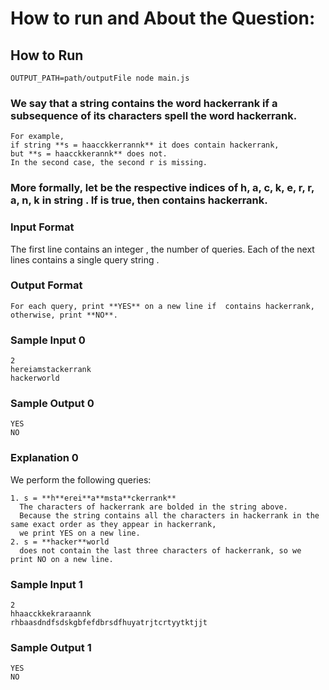 # How to run and About the Question:

## How to Run
```
OUTPUT_PATH=path/outputFile node main.js
```

### We say that a string contains the word **hackerrank** if a subsequence of its characters spell the word **hackerrank**.
```
For example,
if string **s = haacckkerrannk** it does contain hackerrank,
but **s = haacckkerannk** does not.
In the second case, the second r is missing.
```

### More formally, let  be the respective indices of **h, a, c, k, e, r, r, a, n, k** in string . If  is true, then  contains hackerrank.

### Input Format

The first line contains an integer , the number of queries. 
Each of the next  lines contains a single query string .


### Output Format
```
For each query, print **YES** on a new line if  contains hackerrank, otherwise, print **NO**.
```

### Sample Input 0
```
2
hereiamstackerrank
hackerworld
```

### Sample Output 0
```
YES
NO
```

### Explanation 0
We perform the following  queries:
 ```
1. s = **h**erei**a**msta**ckerrank**
   The characters of hackerrank are bolded in the string above.
   Because the string contains all the characters in hackerrank in the same exact order as they appear in hackerrank,
   we print YES on a new line.
2. s = **hacker**world
   does not contain the last three characters of hackerrank, so we print NO on a new line.
```

### Sample Input 1
```
2
hhaacckkekraraannk
rhbaasdndfsdskgbfefdbrsdfhuyatrjtcrtyytktjjt
```

### Sample Output 1
```
YES
NO
```
